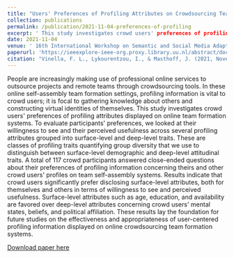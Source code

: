 ```yaml
---
title: "Users' Preferences of Profiling Attributes on Crowdsourcing Team Formation Systems"
collection: publications
permalink: /publication/2021-11-04-preferences-of-profiling
excerpt: ' This study investigates crowd users' preferences of profiling attributes displayed on online team formation systems. To evaluate participants' preferences, we looked at their willingness to see and their perceived usefulness across several profiling attributes grouped into surface-level and deep-level traits.'
date: 2021-11-04
venue: ' 16th International Workshop on Semantic and Social Media Adaptation & Personalization (SMAP)'
paperurl: 'https://ieeexplore-ieee-org.proxy.library.uu.nl/abstract/document/9610773'
citation: "Vinella, F. L., Lykourentzou, I., & Masthoff, J. (2021, November). Users' Preferences of Profiling Attributes on Crowdsourcing Team Formation Systems. In 2021 16th International Workshop on Semantic and Social Media Adaptation & Personalization (SMAP) (pp. 1-10). IEEE."
---
```

People are increasingly making use of professional online services to outsource projects and remote teams through crowdsourcing tools. In these online self-assembly team formation settings, profiling information is vital to crowd users; it is focal to gathering knowledge about others and constructing virtual identities of themselves. This study investigates crowd users' preferences of profiling attributes displayed on online team formation systems. To evaluate participants' preferences, we looked at their willingness to see and their perceived usefulness across several profiling attributes grouped into surface-level and deep-level traits. These are classes of profiling traits quantifying group diversity that we use to distinguish between surface-level demographic and deep-level attitudinal traits. A total of 117 crowd participants answered close-ended questions about their preferences of profiling information concerning theirs and other crowd users' profiles on team self-assembly systems. Results indicate that crowd users significantly prefer disclosing surface-level attributes, both for themselves and others in terms of willingness to see and perceived usefulness. Surface-level attributes such as age, education, and availability are favored over deep-level attributes concerning crowd users' mental states, beliefs, and political affiliation. These results lay the foundation for future studies on the effectiveness and appropriateness of user-centered profiling information displayed on online crowdsourcing team formation systems.

[Download paper here](https://ieeexplore-ieee-org.proxy.library.uu.nl/abstract/document/9610773)